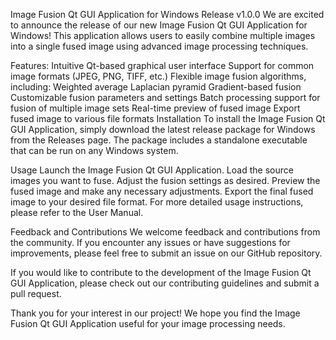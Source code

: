 Image Fusion Qt GUI Application for Windows
Release v1.0.0
We are excited to announce the release of our new Image Fusion Qt GUI Application for Windows! This application allows users to easily combine multiple images into a single fused image using advanced image processing techniques.

Features:
Intuitive Qt-based graphical user interface
Support for common image formats (JPEG, PNG, TIFF, etc.)
Flexible image fusion algorithms, including:
Weighted average
Laplacian pyramid
Gradient-based fusion
Customizable fusion parameters and settings
Batch processing support for fusion of multiple image sets
Real-time preview of fused image
Export fused image to various file formats
Installation
To install the Image Fusion Qt GUI Application, simply download the latest release package for Windows from the Releases page. The package includes a standalone executable that can be run on any Windows system.

Usage
Launch the Image Fusion Qt GUI Application.
Load the source images you want to fuse.
Adjust the fusion settings as desired.
Preview the fused image and make any necessary adjustments.
Export the final fused image to your desired file format.
For more detailed usage instructions, please refer to the User Manual.

Feedback and Contributions
We welcome feedback and contributions from the community. If you encounter any issues or have suggestions for improvements, please feel free to submit an issue on our GitHub repository.

If you would like to contribute to the development of the Image Fusion Qt GUI Application, please check out our contributing guidelines and submit a pull request.

Thank you for your interest in our project! We hope you find the Image Fusion Qt GUI Application useful for your image processing needs.
